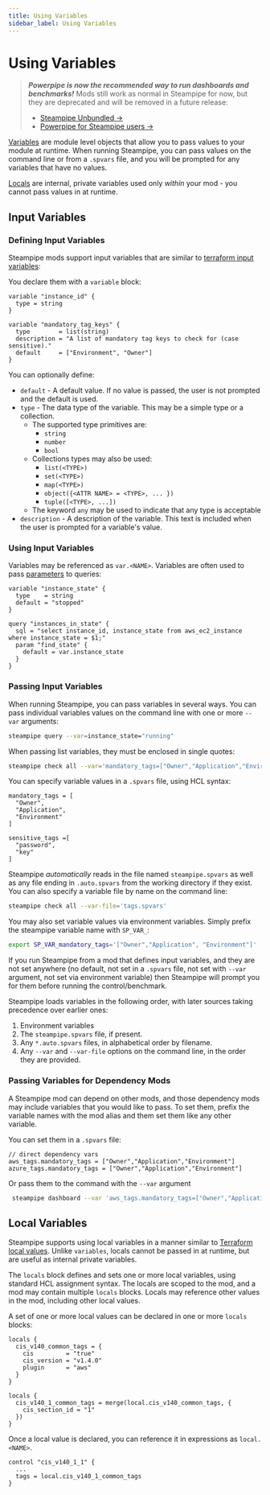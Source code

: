 ```yaml
---
title: Using Variables
sidebar_label: Using Variables
---
```


# Using Variables

> ***Powerpipe is now the recommended way to run dashboards and benchmarks!***
> Mods still work as normal in Steampipe for now, but they are deprecated and will be removed in a future release:
> - [Steampipe Unbundled →](https://steampipe.io/blog/steampipe-unbundled)
> - [Powerpipe for Steampipe users →](https://powerpipe.io/blog/migrating-from-steampipe)

[Variables](reference/mod-resources/variable) are module level objects that allow you to pass values to your module at runtime.  When running Steampipe, you can pass values on the command line or from a `.spvars` file, and you will be prompted for any variables that have no values.

[Locals](reference/mod-resources/locals) are internal, private variables used only *within* your mod - you cannot pass values in at runtime.

##  Input Variables

### Defining Input Variables
Steampipe mods support input variables that are similar to [terraform input variables](https://www.terraform.io/docs/language/values/variables.html):

You declare them with a `variable` block:
```hcl
variable "instance_id" {
  type = string
}

variable "mandatory_tag_keys" {
  type        = list(string)
  description = "A list of mandatory tag keys to check for (case sensitive)."
  default     = ["Environment", "Owner"]
}

```


You can optionally define:
- `default` - A default value.  If no value is passed, the user is not prompted and the default is used.
- `type` - The data type of the variable.  This may be a simple type or a collection.
  - The supported type primitives are:
    - `string`
    - `number`
    - `bool`
  - Collections types may also be used:
    - `list(<TYPE>)`
    - `set(<TYPE>)`
    - `map(<TYPE>)`
    - `object({<ATTR NAME> = <TYPE>, ... })`
    - `tuple([<TYPE>, ...])`
  - The keyword `any` may be used to indicate that any type is acceptable 
- `description` - A description of the variable.  This text is included when the user is prompted for a variable's value.

<!--
- `validation` - A block to define custom validation rules.
- `sensitive` - Allows you to suppress showing the variable's value in output.
-->

### Using Input Variables
Variables may be referenced as `var.<NAME>`.  Variables are often used to pass [parameters](mods/param-query) to queries:

```hcl
variable "instance_state" {
  type    = string
  default = "stopped" 
}

query "instances_in_state" {
  sql = "select instance_id, instance_state from aws_ec2_instance where instance_state = $1;" 
  param "find_state" {
    default = var.instance_state
  } 
}
```

### Passing Input Variables
When running Steampipe, you can pass variables in several ways.  You can pass individual variables values on the command line with one or more `--var` arguments:

```bash
steampipe query --var=instance_state="running"
```

When passing list variables, they must be enclosed in single quotes:

```bash
steampipe check all --var='mandatory_tags=["Owner","Application","Environment"]' --var='sensitive_tags=["password","key"]'
```

You can specify variable values in a `.spvars` file, using HCL syntax:
```hcl
mandatory_tags = [
  "Owner",
  "Application", 
  "Environment"
] 

sensitive_tags =[ 
  "password",
  "key"
]
```
Steampipe *automatically* reads in the file named `steampipe.spvars` as well as any file ending in `.auto.spvars` from the working directory if they exist.  You can also specify a variable file by name on the command line:
```bash
steampipe check all --var-file='tags.spvars'
```

You may also set variable values via environment variables.  Simply prefix the steampipe variable name with `SP_VAR_`:

```bash
export SP_VAR_mandatory_tags='["Owner","Application", "Environment"]' 
```

If you run Steampipe from a mod that defines input variables, and they are not set anywhere (no default, not set in a `.spvars` file, not set with `--var` argument, not set via environment variable) then Steampipe will prompt you for them before running the control/benchmark.

Steampipe loads variables in the following order, with later sources taking precedence over earlier ones:
1. Environment variables
1. The `steampipe.spvars` file, if present.
1. Any `*.auto.spvars` files, in alphabetical order by filename.
1. Any `--var` and `--var-file` options on the command line, in the order they are provided.


### Passing Variables for Dependency Mods

A Steampipe mod can depend on other mods, and those dependency mods may include variables that you would like to pass.  To set them, prefix the variable names with the mod alias and them set them like any other variable.

You can set them in a `.spvars` file:
```hcl
// direct dependency vars
aws_tags.mandatory_tags = ["Owner","Application","Environment"]
azure_tags.mandatory_tags = ["Owner","Application","Environment"]
```

Or pass them to the command with the `--var` argument
```bash
 steampipe dashboard --var 'aws_tags.mandatory_tags=["Owner","Application","Environment"]'  --var 'azure_tags.mandatory_tags=["Owner","Application","Environment"]' --var 'gcp_labels.mandatory_labels=["Owner","Application","Environment"]'
 ```

##  Local Variables
Steampipe supports using local variables in a manner similar to [Terraform local values](https://www.terraform.io/docs/language/values/locals.html).  Unlike `variables`, locals cannot be passed in at runtime, but are useful as internal private variables.

The `locals` block defines and sets one or more local variables, using standard HCL assignment syntax.  The locals are scoped to the mod, and a mod may contain multiple `locals` blocks.  Locals may reference other values in the mod, including other local values.

A set of one or more local values can be declared in one or more `locals` blocks:
```hcl
locals {
  cis_v140_common_tags = {
    cis         = "true"
    cis_version = "v1.4.0"
    plugin      = "aws"
  }
}

locals {
  cis_v140_1_common_tags = merge(local.cis_v140_common_tags, {
    cis_section_id = "1"
  })
}
```

Once a local value is declared, you can reference it in expressions as `local.<NAME>`.
```hcl
control "cis_v140_1_1" {
  ...
  tags = local.cis_v140_1_common_tags
}
```
